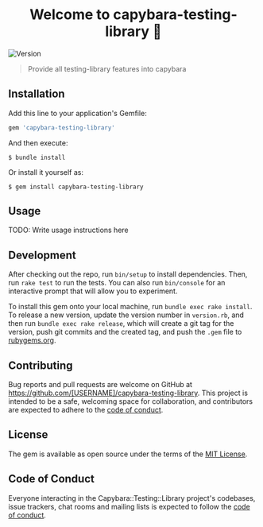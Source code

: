 <h1 align="center">Welcome to capybara-testing-library 👋</h1>
<p>
  <img alt="Version" src="https://img.shields.io/badge/version-0.0.0-blue.svg?cacheSeconds=2592000" />
</p>

> Provide all testing-library features into capybara

## Installation

Add this line to your application's Gemfile:

```ruby
gem 'capybara-testing-library'
```

And then execute:

    $ bundle install

Or install it yourself as:

    $ gem install capybara-testing-library

## Usage

TODO: Write usage instructions here

## Development

After checking out the repo, run `bin/setup` to install dependencies. Then, run `rake test` to run the tests. You can also run `bin/console` for an interactive prompt that will allow you to experiment.

To install this gem onto your local machine, run `bundle exec rake install`. To release a new version, update the version number in `version.rb`, and then run `bundle exec rake release`, which will create a git tag for the version, push git commits and the created tag, and push the `.gem` file to [rubygems.org](https://rubygems.org).

## Contributing

Bug reports and pull requests are welcome on GitHub at https://github.com/[USERNAME]/capybara-testing-library. This project is intended to be a safe, welcoming space for collaboration, and contributors are expected to adhere to the [code of conduct](https://github.com/[USERNAME]/capybara-testing-library/blob/master/CODE_OF_CONDUCT.md).

## License

The gem is available as open source under the terms of the [MIT License](https://opensource.org/licenses/MIT).

## Code of Conduct

Everyone interacting in the Capybara::Testing::Library project's codebases, issue trackers, chat rooms and mailing lists is expected to follow the [code of conduct](https://github.com/[USERNAME]/capybara-testing-library/blob/master/CODE_OF_CONDUCT.md).
